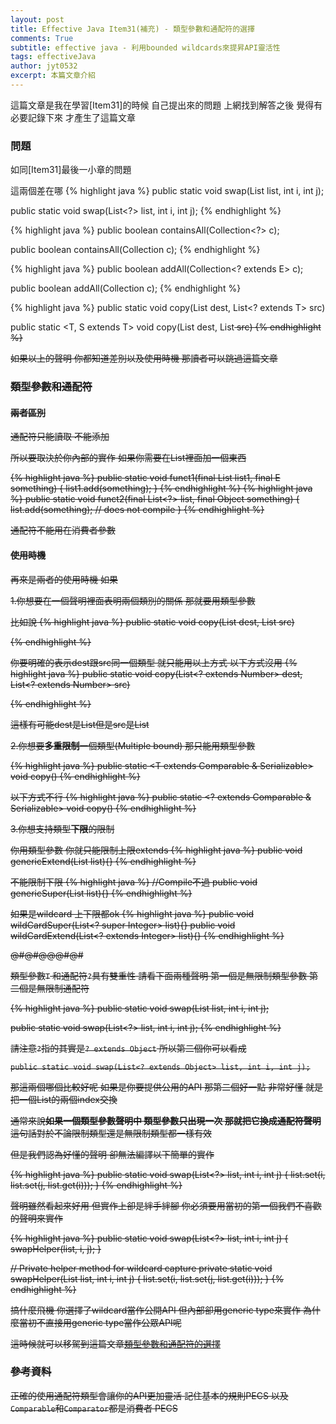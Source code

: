 ```yaml
---
layout: post
title: Effective Java Item31(補充) - 類型參數和通配符的選擇
comments: True 
subtitle: effective java - 利用bounded wildcards來提昇API靈活性
tags: effectiveJava
author: jyt0532
excerpt: 本篇文章介紹
---
```


這篇文章是我在學習[Item31]的時候 自己提出來的問題 上網找到解答之後 覺得有必要記錄下來 才產生了這篇文章

### 問題

如同[Item31]最後一小章的問題 

這兩個差在哪
{% highlight java %}
public static <E> void swap(List<E> list, int i, int j);

public static void swap(List<?> list, int i, int j);
{% endhighlight %}

{% highlight java %}
public boolean containsAll(Collection<?> c);

public <T> boolean containsAll(Collection<T> c);
{% endhighlight %}

{% highlight java %}
public boolean addAll(Collection<? extends E> c);

public <T extends E> boolean addAll(Collection<T> c);
{% endhighlight %}

{% highlight java %}
public static <T> void copy(List<T> dest, List<? extends T> src)

public static <T, S extends T> void copy(List<T> dest, List<S> src)
{% endhighlight %}

如果以上的聲明 你都知道差別以及使用時機 那讀者可以跳過這篇文章

### 類型參數和通配符
	
#### 兩者區別

通配符只能讀取 不能添加

所以要取決於你內部的實作 如果你需要在List裡面加一個東西

{% highlight java %}
public static <E> void funct1(final List<E> list1, final E something) {
  list1.add(something);
}
{% endhighlight %}
{% highlight java %}
public static void funct2(final List<?> list, final Object something) {
  list.add(something); // does not compile
}
{% endhighlight %}

通配符不能用在消費者參數
#### 使用時機

再來是兩者的使用時機 如果

1.你想要在一個聲明裡面表明兩個類別的關係 那就要用類型參數

比如說
{% highlight java %}
public static <T extends Number> void copy(List<T> dest, List<T> src)

{% endhighlight %}

你要明確的表示dest跟src同一個類型 就只能用以上方式 以下方式沒用
{% highlight java %}
public static void copy(List<? extends Number> dest, List<? extends Number> src)

{% endhighlight %}

這樣有可能dest是List<Integer>但是src是List<Double>

2.你想要**多重限制**一個類型(Multiple bound) 那只能用類型參數

{% highlight java %}
public static <T extends Comparable & Serializable> void copy()
{% endhighlight %}

以下方式不行
{% highlight java %}
public static <? extends Comparable & Serializable> void copy()
{% endhighlight %}

3.你想支持類型**下限**的限制

你用類型參數 你就只能限制上限extends
{% highlight java %}
public <T extends Integer> void genericExtend(List<T> list){}
{% endhighlight %}

不能限制下限
{% highlight java %}
//Compile不過
public <T super Integer> void genericSuper(List<T> list){}
{% endhighlight %}


如果是wildcard 上下限都ok
{% highlight java %}
public void wildCardSuper(List<? super Integer> list){}
public void wildCardExtend(List<? extends Integer> list){}
{% endhighlight %}



@#@#@@@#@#

類型參數`T` 和通配符`?`具有雙重性 請看下面兩種聲明 第一個是無限制類型參數 第二個是無限制通配符

{% highlight java %}
public static <E> void swap(List<E> list, int i, int j);

public static void swap(List<?> list, int i, int j);
{% endhighlight %}

請注意`?`指的其實是`? extends Object` 所以第二個你可以看成

`public static void swap(List<? extends Object> list, int i, int j);`

那這兩個哪個比較好呢 如果是你要提供公用的API 那第二個好一點 非常好懂 就是把一個List的兩個index交換

通常來說**如果一個類型參數聲明中 類型參數只出現一次 那就把它換成通配符聲明** 這句話對於不論限制類型還是無限制類型都一樣有效

但是我們認為好懂的聲明 卻無法編譯以下簡單的實作

{% highlight java %}
public static void swap(List<?> list, int i, int j) {
    list.set(i, list.set(j, list.get(i)));
}
{% endhighlight %}

聲明雖然看起來好用 但實作上卻是絆手絆腳 你必須要用當初的第一個我們不喜歡的聲明來實作

{% highlight java %}
public static void swap(List<?> list, int i, int j) {
    swapHelper(list, i, j);
}

// Private helper method for wildcard capture
private static <E> void swapHelper(List<E> list, int i, int j) {
    list.set(i, list.set(j, list.get(i)));
}
{% endhighlight %}

搞什麼飛機 你選擇了wildcard當作公開API 但內部卻用generic type來實作 為什麼當初不直接用generic type當作公眾API呢

這時候就可以移駕到這篇文章[類型參數和通配符的選擇](/)

### 參考資料

[](https://stackoverflow.com/questions/18176594/when-to-use-generic-methods-and-when-to-use-wild-card)
[](https://stackoverflow.com/questions/10943137/difference-between-generic-type-and-wildcard-type#)

正確的使用通配符類型會讓你的API更加靈活 記住基本的規則PECS 以及`Comparable`和`Comparator`都是消費者
PECS
